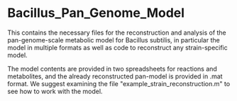 # Bacillus_Pan_Genome_Model
This contains the necessary files for the reconstruction and analysis of the pan-genome-scale metabolic model for Bacillus subtilis, in particular the model in multiple formats as well as code to reconstruct any strain-specific model.

The model contents are provided in two spreadsheets for reactions and metabolites, and the already reconstructed pan-model is provided in .mat format.
We suggest examining the file "example_strain_reconstruction.m" to see how to work with the model.
